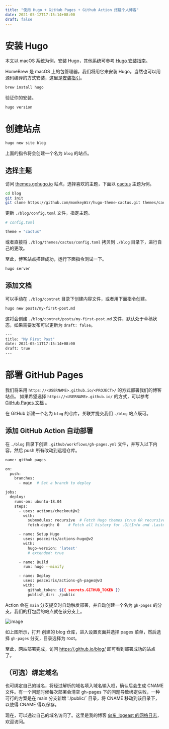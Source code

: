 ```yaml
---
title: "使用 Hugo + GitHub Pages + Github Action 搭建个人博客"
date: 2021-05-12T17:15:14+08:00
draft: false
---
```


# 安装 Hugo

本文以 macOS 系统为例，安装 Hugo，其他系统可参考 [Hugo 安装指南](https://gohugo.io/getting-started/installing)。

HomeBrew 是 macOS 上的包管理器，我们将用它来安装 Hugo。当然也可以用源码编译的方式安装，这里是[安装指引](https://gohugo.io/getting-started/installing#build-from-source-on-mac)。

```bash
brew install hugo
```

验证你的安装。

```bash
hugo version
```

# 创建站点

```bash
hugo new site blog
```
上面的指令将会创建一个名为 `blog` 的站点。

## 选择主题
访问 [themes.gohugo.io](https://themes.gohugo.io/) 站点，选择喜欢的主题，下面以 [cactus](https://themes.gohugo.io/hugo-theme-cactus/) 主题为例。

```bash
cd blog
git init
git clone https://github.com/monkeyWzr/hugo-theme-cactus.git themes/cactus
```

更新 `./blog/config.toml` 文件，指定主题。

```bash
# config.toml

theme = "cactus"
```

或者直接将 `./blog/themes/cactus/config.toml` 拷贝到 `./blog` 目录下，进行自己的更改。

至此，博客站点搭建成功，运行下面指令测试一下。

```bash
hugo server
```

## 添加文档
可以手动在 `./blog/contnet` 目录下创建内容文件，或者用下面指令创建。

```bash
hugo new posts/my-first-post.md
```
这将会创建 `./blog/contnet/posts/my-first-post.md` 文件，默认处于草稿状态，如果需要发布可以更新为 `draft: false`。

```bash
---
title: "My First Post"
date: 2021-05-11T17:15:14+08:00
draft: true
---
```

# 部署 GitHub Pages
我们将采用 `https://<USERNAME>.github.io/<PROJECT>/` 的方式部署我们的博客站点。
如果希望选择 `https://<USERNAME>.github.io/` 的方式，可以参考 [GitHub Pages 文档](https://docs.github.com/en/pages/getting-started-with-github-pages/about-github-pages#user--organization-pages) 。

在 GitHub 新建一个名为 `blog` 的仓库，关联并提交我们 `./blog` 站点既可。
## 添加 GitHub Action 自动部署
在 `./blog` 目录下创建 `.github/workflows/gh-pages.yml` 文件，并写入以下内容，然后 push 所有改动到远程仓库。

```bash
name: github pages

on:
  push:
    branches:
      - main  # Set a branch to deploy

jobs:
  deploy:
    runs-on: ubuntu-18.04
    steps:
      - uses: actions/checkout@v2
        with:
          submodules: recursive  # Fetch Hugo themes (true OR recursive)
          fetch-depth: 0    # Fetch all history for .GitInfo and .Lastmod

      - name: Setup Hugo
        uses: peaceiris/actions-hugo@v2
        with:
          hugo-version: 'latest'
          # extended: true

      - name: Build
        run: hugo --minify

      - name: Deploy
        uses: peaceiris/actions-gh-pages@v3
        with:
          github_token: ${{ secrets.GITHUB_TOKEN }}
          publish_dir: ./public
```

Action 会在 `main` 分支提交时自动触发部署，并自动创建一个名为 `gh-pages` 的分支，我们的打包后的站点就在该分支上。

![image](https://user-images.githubusercontent.com/26041539/117929672-a8195780-b32f-11eb-900f-e3da6b8119c3.png)

如上图所示，打开 创建的 blog 仓库，进入设置页面并选择 pages 菜单，然后选择 `gh-pages` 分支，目录选择为 root。

至此，网站部署完成，访问 [https://<USERNAME>.github.io/blog/](https://logeast.github.io/blog/) 即可看到部署成功的站点了。

## （可选）绑定域名

也可绑定自己的域名，将经过解析的域名填入域名输入框，确认后会生成 CNAME 文件。有一个问题时候每次部署会清空 gh-pages 下的问题导致绑定失败，一种可行的方案是在 main 分支新增 './public/` 目录，将 CNAME 移动到该目录下，以使得 CNAME 得以保存。

现在，可以通过自己的域名访问了。这里是我的博客 [向东_logeast 的网络日志](https://blog.logeast.cn/)，欢迎访问。
